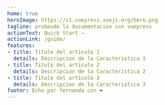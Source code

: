 ```yaml
---
home: true
heroImage: https://v1.vuepress.vuejs.org/hero.png
tagline: probando la documentacion con vuepress
actionText: Quick Start →
actionLink: /guide/
features:
- title: Titulo del articulo 1
  details: Descripcion de la Caracteristica 1
- title: Titulo del articulo 2
  details: Descripcion de la Caracteristica 2
- title: Titulo del articulo 3
  details: Descripcion de la Caracteristica 3
footer: Echo por fernanda con ❤️
---
```

